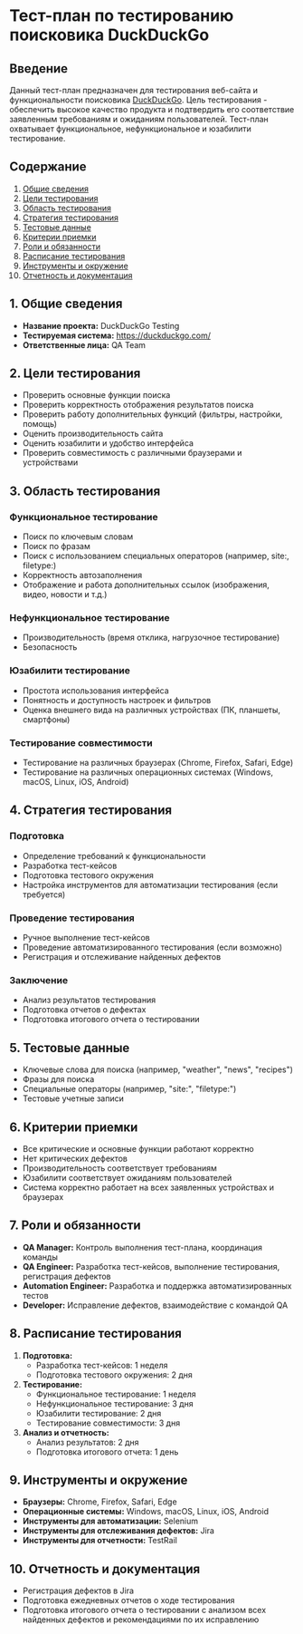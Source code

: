 # Тест-план по тестированию поисковика DuckDuckGo

## Введение

Данный тест-план предназначен для тестирования веб-сайта и функциональности поисковика [DuckDuckGo](https://duckduckgo.com/). Цель тестирования - обеспечить высокое качество продукта и подтвердить его соответствие заявленным требованиям и ожиданиям пользователей. Тест-план охватывает функциональное, нефункциональное и юзабилити тестирование.

## Содержание

1. [Общие сведения](#1-общие-сведения)
2. [Цели тестирования](#2-цели-тестирования)
3. [Область тестирования](#3-область-тестирования)
4. [Стратегия тестирования](#4-стратегия-тестирования)
5. [Тестовые данные](#5-тестовые-данные)
6. [Критерии приемки](#6-критерии-приемки)
7. [Роли и обязанности](#7-роли-и-обязанности)
8. [Расписание тестирования](#8-расписание-тестирования)
9. [Инструменты и окружение](#9-инструменты-и-окружение)
10. [Отчетность и документация](#10-отчетность-и-документация)

## 1. Общие сведения

- **Название проекта:** DuckDuckGo Testing
- **Тестируемая система:** https://duckduckgo.com/
- **Ответственные лица:** QA Team

## 2. Цели тестирования

- Проверить основные функции поиска
- Проверить корректность отображения результатов поиска
- Проверить работу дополнительных функций (фильтры, настройки, помощь)
- Оценить производительность сайта
- Оценить юзабилити и удобство интерфейса
- Проверить совместимость с различными браузерами и устройствами

## 3. Область тестирования

### Функциональное тестирование

- Поиск по ключевым словам
- Поиск по фразам
- Поиск с использованием специальных операторов (например, site:, filetype:)
- Корректность автозаполнения
- Отображение и работа дополнительных ссылок (изображения, видео, новости и т.д.)

### Нефункциональное тестирование

- Производительность (время отклика, нагрузочное тестирование)
- Безопасность

### Юзабилити тестирование

- Простота использования интерфейса
- Понятность и доступность настроек и фильтров
- Оценка внешнего вида на различных устройствах (ПК, планшеты, смартфоны)

### Тестирование совместимости

- Тестирование на различных браузерах (Chrome, Firefox, Safari, Edge)
- Тестирование на различных операционных системах (Windows, macOS, Linux, iOS, Android)

## 4. Стратегия тестирования

### Подготовка

- Определение требований к функциональности
- Разработка тест-кейсов
- Подготовка тестового окружения
- Настройка инструментов для автоматизации тестирования (если требуется)

### Проведение тестирования

- Ручное выполнение тест-кейсов
- Проведение автоматизированного тестирования (если возможно)
- Регистрация и отслеживание найденных дефектов

### Заключение

- Анализ результатов тестирования
- Подготовка отчетов о дефектах
- Подготовка итогового отчета о тестировании

## 5. Тестовые данные

- Ключевые слова для поиска (например, "weather", "news", "recipes")
- Фразы для поиска
- Специальные операторы (например, "site:", "filetype:")
- Тестовые учетные записи

## 6. Критерии приемки

- Все критические и основные функции работают корректно
- Нет критических дефектов
- Производительность соответствует требованиям
- Юзабилити соответствует ожиданиям пользователей
- Система корректно работает на всех заявленных устройствах и браузерах

## 7. Роли и обязанности

- **QA Manager:** Контроль выполнения тест-плана, координация команды
- **QA Engineer:** Разработка тест-кейсов, выполнение тестирования, регистрация дефектов
- **Automation Engineer:** Разработка и поддержка автоматизированных тестов
- **Developer:** Исправление дефектов, взаимодействие с командой QA

## 8. Расписание тестирования

1. **Подготовка:**
   - Разработка тест-кейсов: 1 неделя
   - Подготовка тестового окружения: 2 дня
2. **Тестирование:**
   - Функциональное тестирование: 1 неделя
   - Нефункциональное тестирование: 3 дня
   - Юзабилити тестирование: 2 дня
   - Тестирование совместимости: 3 дня
3. **Анализ и отчетность:**
   - Анализ результатов: 2 дня
   - Подготовка итогового отчета: 1 день

## 9. Инструменты и окружение

- **Браузеры:** Chrome, Firefox, Safari, Edge
- **Операционные системы:** Windows, macOS, Linux, iOS, Android
- **Инструменты для автоматизации:** Selenium
- **Инструменты для отслеживания дефектов:** Jira
- **Инструменты для отчетности:** TestRail

## 10. Отчетность и документация

- Регистрация дефектов в Jira
- Подготовка ежедневных отчетов о ходе тестирования
- Подготовка итогового отчета о тестировании с анализом всех найденных дефектов и рекомендациями по их исправлению